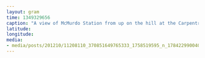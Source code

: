```yaml
---
layout: gram
time: 1349329656
caption: "A view of McMurdo Station from up on the hill at the Carpentry Shop."
latitude: 
longitude: 
media:
- media/posts/201210/11208110_370851649765333_1758519595_n_17842299004000351.jpg
---
```

